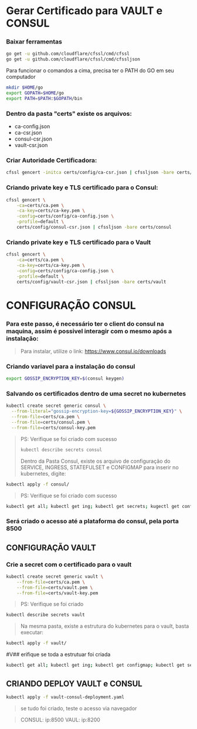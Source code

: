 # Gerar Certificado para VAULT e CONSUL

### Baixar ferramentas
```sh
go get -u github.com/cloudflare/cfssl/cmd/cfssl
go get -u github.com/cloudflare/cfssl/cmd/cfssljson
```
Para funcionar o comandos a cima, precisa ter o PATH do GO em seu computador
```sh
mkdir $HOME/go
export GOPATH=$HOME/go
export PATH=$PATH:$GOPATH/bin
```
### Dentro da pasta "certs" existe os arquivos:
- ca-config.json
- ca-csr.json
- consul-csr.json
- vault-csr.json

### Criar Autoridade Certificadora:

```sh
cfssl gencert -initca certs/config/ca-csr.json | cfssljson -bare certs/ca
```

### Criando private key e TLS certificado para o Consul:
```sh
cfssl gencert \
    -ca=certs/ca.pem \
    -ca-key=certs/ca-key.pem \
    -config=certs/config/ca-config.json \
    -profile=default \
    certs/config/consul-csr.json | cfssljson -bare certs/consul
```
### Criando private key e TLS certificado para o Vault
```sh
cfssl gencert \
    -ca=certs/ca.pem \
    -ca-key=certs/ca-key.pem \
    -config=certs/config/ca-config.json \
    -profile=default \
    certs/config/vault-csr.json | cfssljson -bare certs/vault
```

# CONFIGURAÇÃO CONSUL

### Para este passo, é necessário ter o client do consul na maquina, assim é possivel interagir com o mesmo após a instalação:

> Para instalar, utilize o link: https://www.consul.io/downloads

### Criando variavel para a instalação do consul
```sh
export GOSSIP_ENCRYPTION_KEY=$(consul keygen)
```
### Salvando os certificados dentro de uma secret no kubernetes
```sh
kubectl create secret generic consul \
  --from-literal="gossip-encryption-key=${GOSSIP_ENCRYPTION_KEY}" \
  --from-file=certs/ca.pem \
  --from-file=certs/consul.pem \
  --from-file=certs/consul-key.pem
```
>PS: Verifique se foi criado com sucesso
> ```sh
> kubectl describe secrets consul
> ```
> Dentro da Pasta Consul, existe os arquivo de configuração do SERVICE, INGRESS, STATEFULSET e CONFIGMAP
> para inserir no kubernetes, digite:
```sh
kubectl apply -f consul/
```
> PS: Verifique se foi criado com sucesso
```sh
kubectl get all; kubectl get ing; kubectl get secrets; kugectl get configmap
```
### Será criado o acesso até a plataforma do consul, pela porta 8500


## CONFIGURAÇÃO VAULT

### Crie a secret com o certificado para o vault
```sh
kubectl create secret generic vault \
    --from-file=certs/ca.pem \
    --from-file=certs/vault.pem \
    --from-file=certs/vault-key.pem
```
> PS: Verifique se foi criado
```sh
kubectl describe secrets vault
```
> Na mesma pasta, existe a estrutura do kubernetes para o vault, basta executar:
```sh
kubectl apply -f vault/
```
#V## erifique se toda a estrutuar foi criada
```sh
kubectl get all; kubectl get ing; kubectl get configmap; kubectl get secrets
```
## CRIANDO  DEPLOY VAULT e CONSUL
```sh
kubectl apply -f vault-consul-deployment.yaml
```

> se tudo foi criado, teste o acesso via navegador

> CONSUL:
> ip:8500
>VAUL:
>ip:8200
